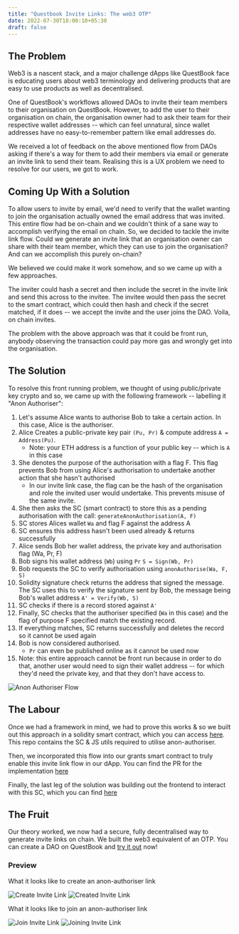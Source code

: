```yaml
---
title: "Questbook Invite Links: The web3 OTP"
date: 2022-07-30T18:00:10+05:30
draft: false
---
```


## The Problem

Web3 is a nascent stack, and a major challenge dApps like QuestBook face is educating users about web3 terminology and delivering products that are easy to use products as well as decentralised.

One of QuestBook's workflows allowed DAOs to invite their team members to their organisation on QuestBook. However, to add the user to their organisation on chain, the organisation owner had to ask their team for their respective wallet addresses -- which can feel unnatural, since wallet addresses have no easy-to-remember pattern like email addresses do. 

We received a lot of feedback on the above mentioned flow from DAOs asking if there's a way for them to add their members via email or generate an invite link to send their team. Realising this is a UX problem we need to resolve for our users, we got to work.

## Coming Up With a Solution

To allow users to invite by email, we'd need to verify that the wallet wanting to join the organisation actually owned the email address that was invited. This entire flow had be on-chain and we couldn't think of a sane way to accomplish verifying the email on chain. So, we decided to tackle the invite link flow. Could we generate an invite link that an organisation owner can share with their team member, which they can use to join the organisation? And can we accomplish this purely on-chain?

We believed we could make it work somehow, and so we came up with a few approaches.

The inviter could hash a secret and then include the secret in the invite link and send this across to the invitee. The invitee would then pass the secret to the smart contract, which could then hash and check if the secret matched, if it does -- we accept the invite and the user joins the DAO. Voila, on chain invites.

The problem with the above approach was that it could be front run, anybody observing the transaction could pay more gas and wrongly get into the organisation.

## The Solution

To resolve this front running problem, we thought of using public/private key crypto and so, we came up with the following framework -- labelling it "Anon Authoriser":

1. Let's assume Alice wants to authorise Bob to take a certain action. In this case, Alice is the authoriser.
2. Alice Creates a public-private key pair `(Pu, Pr)` & compute address `A = Address(Pu)`.
	- Note: your ETH address is a function of your public key -- which is `A` in this case
3. She denotes the purpose of the authorisation with a flag F. This flag prevents Bob from using Alice's authorisation to undertake another action that she hasn't authorised
	- In our invite link case, the flag can be the hash of the organisation and role the invited user would undertake. This prevents misuse of the same invite.
4. She then asks the SC (smart contract) to store this as a pending authorisation with the call: `generateAnonAuthorisation(A, F)`
5. SC stores Alices wallet `Wa` and flag F against the address A
6. SC ensures this address hasn't been used already & returns successfully
7. Alice sends Bob her wallet address, the private key and authorisation flag (Wa, Pr, F)
8. Bob signs his wallet address (`Wb`) using `Pr` `S = Sign(Wb, Pr)`
9. Bob requests the SC to verify authorisation using `anonAuthorise(Wa, F, S)`
10. Solidity signature check returns the address that signed the message. The SC uses this to verify the signature sent by Bob, the message being Bob's wallet address `A' = Verify(Wb, S)`
11. SC checks if there is a record stored against `A'`
12. Finally, SC checks that the authoriser specified (`Wa` in this case)
and the flag of purpose F specified match the existing record.
13. If everything matches, SC returns successfully and deletes the record
so it cannot be used again
14. Bob is now considered authorised. 
	- `Pr` can even be published online as it cannot be used now
15. Note: this entire approach cannot be front run because in order to do that, another user would need to sign their wallet address -- for which they'd need the private key, and that they don't have access to.

![Anon Authoriser Flow](../images/anon_authoriser_flow.png)

## The Labour

Once we had a framework in mind, we had to prove this works & so we built out this approach in a solidity smart contract, which you can access [here](https://github.com/questbook/anon-authoriser). This repo contains the SC & JS utils required to utilise anon-authoriser.

Then, we incorporated this flow into our grants smart contract to truly enable this invite link flow in our dApp. You can find the PR for the implementation [here](https://github.com/questbook/grants-contracts-upgradeable/pull/14)

Finally, the last leg of the solution was building out the frontend to interact with this SC, which you can find [here](https://github.com/questbook/grants-frontend/pull/420)

## The Fruit

Our theory worked, we now had a secure, fully decentralised way to generate invite links on chain. We built the web3 equivalent of an OTP. You can create a DAO on QuestBook and [try it out](https://www.beta.questbook.app/) now!

### Preview

What it looks like to create an anon-authoriser link

![Create Invite Link](../images/create_invite_link.png)
![Created Invite Link](../images/created_invite_link.png)

What it looks like to join an anon-authoriser link

![Join Invite Link](../images/join_invite_link.png)
![Joining Invite Link](../images/joining_invite_link.png)
